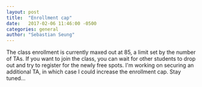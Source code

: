 ```yaml
---
layout: post
title:  "Enrollment cap"
date:   2017-02-06 11:46:00 -0500
categories: general
author: "Sebastian Seung"
---
```

The class enrollment is currently maxed out at 85, a limit set by the number of TAs.  If you want to join the class, you can wait for other students to drop out and try to register for the newly free spots. I'm working on securing an additional TA, in which case I could increase the enrollment cap.  Stay tuned...
